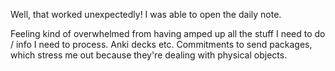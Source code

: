Well, that worked unexpectedly! I was able to open the daily note.

Feeling kind of overwhelmed from having amped up all the stuff I need to do / info I need to process. Anki decks etc. Commitments to send packages, which stress me out because they're dealing with physical objects. 

